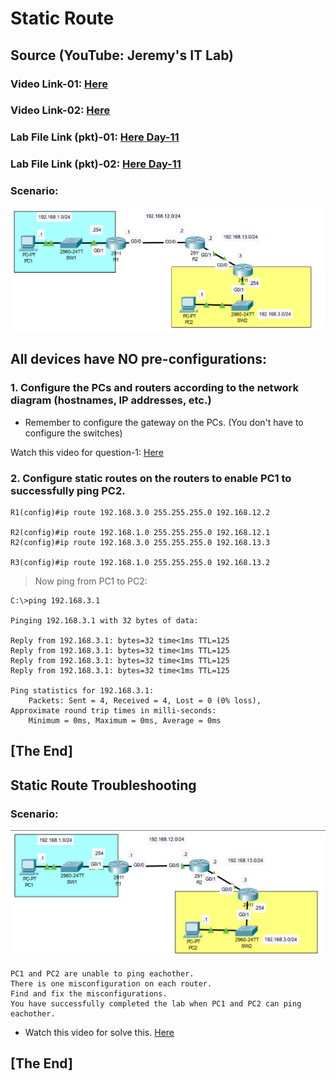 # Static Route
## Source (YouTube: Jeremy's IT Lab)
### Video Link-01: [Here](https://youtu.be/XHxOtIav2k8?si=Cl1TpBjXHFpmgTE5)
### Video Link-02: [Here](https://youtu.be/3z8YGEVFTiA?si=mZcbS7s9CWpXbVvp)
### Lab File Link (pkt)-01: [Here Day-11](https://mega.nz/file/Xh4zQDIJ#1AzQZzon5TJ67Mzj0Ya_Cy5QZ3kim6R16YgL5zYpGB0)
### Lab File Link (pkt)-02: [Here Day-11](https://mega.nz/file/rl5jVRyA#18DfFzB-XzBEnnw_2J1wMqxtslYXSljbL0SmFh2pOxs)
### Scenario:
![](../images/sr1.PNG)

## **All devices have NO pre-configurations:**

### **1. Configure the PCs and routers according to the network diagram (hostnames, IP addresses, etc.)**
- Remember to configure the gateway on the PCs. (You don't have to configure the switches)

Watch this video for question-1: [Here](https://drive.google.com/file/d/1c2Ft0U08rCESy-0VFKVeMGpbNeV_dWe7/view?usp=sharing)


### **2. Configure static routes on the routers to enable PC1 to successfully ping PC2.**
```
R1(config)#ip route 192.168.3.0 255.255.255.0 192.168.12.2

R2(config)#ip route 192.168.1.0 255.255.255.0 192.168.12.1
R2(config)#ip route 192.168.3.0 255.255.255.0 192.168.13.3

R3(config)#ip route 192.168.1.0 255.255.255.0 192.168.13.2
```
> Now ping from PC1 to PC2:  
```
C:\>ping 192.168.3.1

Pinging 192.168.3.1 with 32 bytes of data:

Reply from 192.168.3.1: bytes=32 time<1ms TTL=125
Reply from 192.168.3.1: bytes=32 time<1ms TTL=125
Reply from 192.168.3.1: bytes=32 time<1ms TTL=125
Reply from 192.168.3.1: bytes=32 time<1ms TTL=125

Ping statistics for 192.168.3.1:
    Packets: Sent = 4, Received = 4, Lost = 0 (0% loss),
Approximate round trip times in milli-seconds:
    Minimum = 0ms, Maximum = 0ms, Average = 0ms
```
## **[The End]**

## **Static Route Troubleshooting**
### Scenario:
![](../images/sr2.PNG)
```
PC1 and PC2 are unable to ping eachother.
There is one misconfiguration on each router.
Find and fix the misconfigurations.
You have successfully completed the lab when PC1 and PC2 can ping eachother.
```
- Watch this video for solve this.  [Here](https://drive.google.com/file/d/1OLpoU265GdWxvVUem0Qz2xeigrcJ7gRf/view?usp=sharing)
## **[The End]**